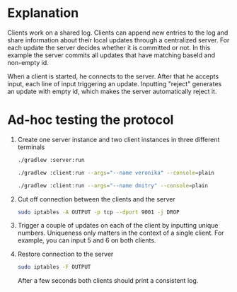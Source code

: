 # Explanation

Clients work on a shared log. Clients can append new entries to the log and share information
about their local updates through a centralized server. For each update the server decides whether 
it is committed or not. In this example the server commits all updates 
that have matching baseId and non-empty id.

When a client is started, he connects to the server. After that he accepts input, 
each line of input triggering an update. Inputting "reject" generates an update with empty id,
which makes the server automatically reject it.


# Ad-hoc testing the protocol

1. Create one server instance and two client instances in three different terminals

    ```bash
    ./gradlew :server:run
    ```
    ```bash
    ./gradlew :client:run --args="--name veronika" --console=plain
    ```
    ```bash
    ./gradlew :client:run --args="--name dmitry" --console=plain
    ```

2. Cut off connection between the clients and the server

    ```bash
    sudo iptables -A OUTPUT -p tcp --dport 9001 -j DROP
    ```

3. Trigger a couple of updates on each of the client by inputting unique numbers. Uniqueness only
matters in the context of a single client. For example, you can input 5 and 6 on
both clients.

4. Restore connection to the server

    ```bash
    sudo iptables -F OUTPUT
    ```

    After a few seconds both clients should print a consistent log.